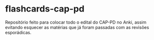 # flashcards-cap-pd
Repositório feito para colocar todo o edital do CAP-PD no Anki, assim evitando esquecer as matérias que já foram passadas com as revisões esporádicas.
